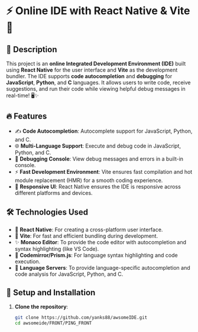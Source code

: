 # ⚡ Online IDE with React Native & Vite 🚀

## 📝 Description

This project is an **online Integrated Development Environment (IDE)** built using **React Native** for the user interface and **Vite** as the development bundler. The IDE supports **code autocompletion** and **debugging** for **JavaScript**, **Python**, and **C** languages. It allows users to write code, receive suggestions, and run their code while viewing helpful debug messages in real-time! 🖥️✨

## 🔥 Features

- ✍️ **Code Autocompletion**: Autocomplete support for JavaScript, Python, and C.
- 🌐 **Multi-Language Support**: Execute and debug code in JavaScript, Python, and C.
- 🐞 **Debugging Console**: View debug messages and errors in a built-in console.
- ⚡ **Fast Development Environment**: Vite ensures fast compilation and hot module replacement (HMR) for a smooth coding experience.
- 📱 **Responsive UI**: React Native ensures the IDE is responsive across different platforms and devices.

## 🛠️ Technologies Used

- 📱 **React Native**: For creating a cross-platform user interface.
- 🚀 **Vite**: For fast and efficient bundling during development.
- ✨ **Monaco Editor**: To provide the code editor with autocompletion and syntax highlighting (like VS Code).
- 🎨 **Codemirror/Prism.js**: For language syntax highlighting and code execution.
- 🤖 **Language Servers**: To provide language-specific autocompletion and code analysis for JavaScript, Python, and C.

## 🚀 Setup and Installation

1. **Clone the repository**:
   ```bash
   git clone https://github.com/yanks88/awsomeIDE.git
   cd awsomeide/FRONT/PING_FRONT
